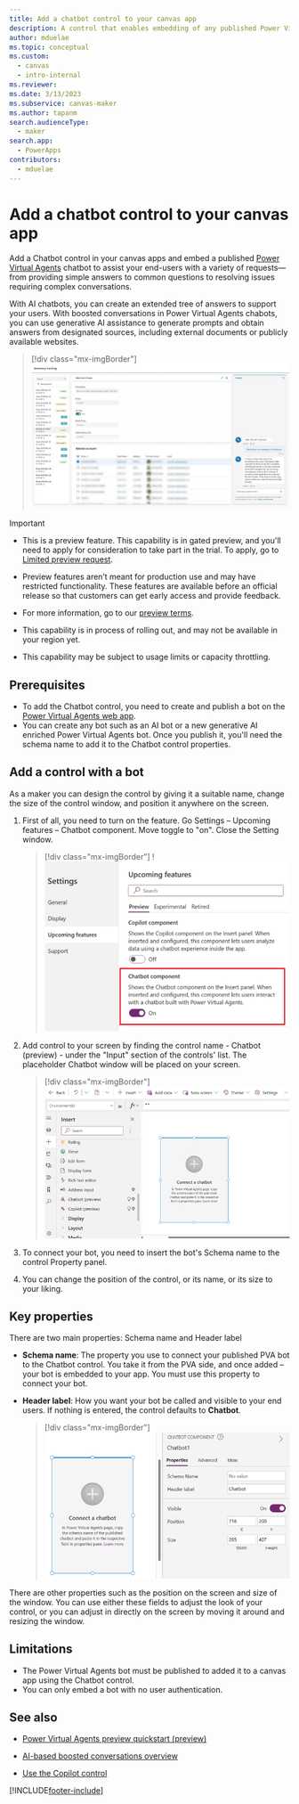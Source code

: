 ```yaml
---
title: Add a chatbot control to your canvas app
description: A control that enables embedding of any published Power Virtual Agent (PVA) bot into Power Apps for end-user.
author: mduelae
ms.topic: conceptual
ms.custom: 
  - canvas
  - intro-internal
ms.reviewer: 
ms.date: 3/13/2023
ms.subservice: canvas-maker
ms.author: tapanm
search.audienceType: 
  - maker
search.app: 
  - PowerApps
contributors:
  - mduelae
---
```


# Add a chatbot control to your canvas app

Add a Chatbot control in your canvas apps and embed a published [Power Virtual Agents](/power-virtual-agents/fundamentals-what-is-power-virtual-agents) chatbot to assist your end-users with a variety of requests&mdash;from providing simple answers to common questions to resolving issues requiring complex conversations. 

With AI chatbots, you can create an extended tree of answers to support your users. With boosted conversations in Power Virtual Agents chabots, you can use generative AI assistance to generate prompts and obtain answers from designated sources, including external documents or publicly available websites.

> [!div class="mx-imgBorder"]
> ![Sample Chabot control in a canvas app.](media/chatbot-control/ai-chatbot-control-1.png)


> [!IMPORTANT]
>
> - This is a preview feature. This capability is in gated preview, and you'll need to apply for consideration to take part in the trial. To apply, go to [Limited preview request](https://forms.office.com/Pages/ResponsePage.aspx?id=v4j5cvGGr0GRqy180BHbR2LogRPRiTJDo1Rd8KnmcFRUMzlLTDZVQlJKSzNIWkVCMzE0VDFYVzk2QS4u).
>
> - Preview features aren’t meant for production use and may have restricted functionality. These features are available before an official release so that customers can get early access and provide feedback.
>
> - For more information, go to our [preview terms](https://go.microsoft.com/fwlink/?linkid=2189520).
>
> - This capability is in process of rolling out, and may not be available in your region yet.
>
> - This capability  may be subject to usage limits or capacity throttling.

## Prerequisites 

- To add the Chatbot control, you need to create and publish a bot on the [Power Virtual Agents web app](/power-virtual-agents/fundamentals-what-is-power-virtual-agents-portal).
- You can create any bot such as an AI bot or a new generative AI enriched Power Virtual Agents bot. Once you publish it, you'll need the schema name to add it to the Chatbot control properties.  


## Add a control with a bot

As a maker you can design the control by giving it a suitable name, change the size of the control window, and position it anywhere on the screen.


1. First of all, you need to turn on the feature. Go Settings – Upcoming features – Chatbot component. Move toggle to "on". Close the Setting window.

   > [!div class="mx-imgBorder"]
   > !![Turn on Chatbot control.](media/chatbot-control/ai-chatbot-control-2.png)

2. Add control to your screen by finding the control name - Chatbot (preview) - under the "Input" section of the controls' list. The placeholder Chatbot window will be placed on your screen.

   > [!div class="mx-imgBorder"]
   > ![Add the Chatbot control.](media/chatbot-control/ai-chatbot-control-3.png)

3. To connect your bot, you need to insert the bot's Schema name to the control Property panel. 

5. You can change the position of the control, or its name, or its size to your liking.

## Key properties 

There are two main properties: Schema name and Header label

- **Schema name**: The property you use to connect your published PVA bot to the Chatbot control. You take it from the PVA side, and once added – your bot is embedded to your app. You must use this property to connect your bot.

- **Header label**: How you want your bot be called and visible to your end users. If nothing is entered, the control defaults to **Chatbot**.

  > [!div class="mx-imgBorder"]
  > ![Add schema name.](media/chatbot-control/ai-chatbot-control-4.png)

There are other properties such as the position on the screen and size of the window. You can use either these fields to adjust the look of your control, or you can adjust in directly on the screen by moving it around and resizing the window.

## Limitations

- The Power Virtual Agents bot must be published to added it to a canvas app using the Chatbot control.
- You can only embed a bot with no user authentication.

## See also

- [Power Virtual Agents preview quickstart (preview)](/power-virtual-agents/preview/quickstart)

- [AI-based boosted conversations overview](https://learn.microsoft.com/en-us/power-virtual-agents/nlu-gpt-overview)

- [Use the Copilot control](add-ai-copilot.md)


[!INCLUDE[footer-include](../../includes/footer-banner.md)]
